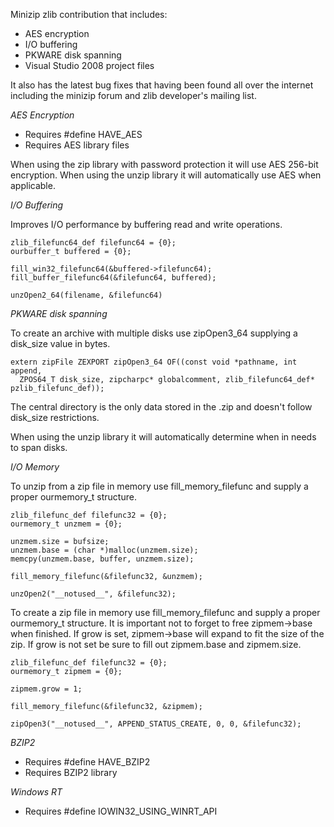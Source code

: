 Minizip zlib contribution that includes:

- AES encryption
- I/O buffering
- PKWARE disk spanning
- Visual Studio 2008 project files

It also has the latest bug fixes that having been found all over the internet including the minizip forum and zlib developer's mailing list.

*AES Encryption*

+ Requires #define HAVE_AES
+ Requires AES library files

When using the zip library with password protection it will use AES 256-bit encryption. 
When using the unzip library it will automatically use AES when applicable. 

*I/O Buffering*

Improves I/O performance by buffering read and write operations.
```
zlib_filefunc64_def filefunc64 = {0};
ourbuffer_t buffered = {0};
    
fill_win32_filefunc64(&buffered->filefunc64);
fill_buffer_filefunc64(&filefunc64, buffered);
    
unzOpen2_64(filename, &filefunc64)
```

*PKWARE disk spanning*

To create an archive with multiple disks use zipOpen3_64 supplying a disk_size value in bytes.

```
extern zipFile ZEXPORT zipOpen3_64 OF((const void *pathname, int append, 
  ZPOS64_T disk_size, zipcharpc* globalcomment, zlib_filefunc64_def* pzlib_filefunc_def));
```
The central directory is the only data stored in the .zip and doesn't follow disk_size restrictions.

When using the unzip library it will automatically determine when in needs to span disks.

*I/O Memory*

To unzip from a zip file in memory use fill_memory_filefunc and supply a proper ourmemory_t structure.
```
zlib_filefunc_def filefunc32 = {0};
ourmemory_t unzmem = {0};

unzmem.size = bufsize;
unzmem.base = (char *)malloc(unzmem.size);
memcpy(unzmem.base, buffer, unzmem.size);
    
fill_memory_filefunc(&filefunc32, &unzmem);

unzOpen2("__notused__", &filefunc32);
```

To create a zip file in memory use fill_memory_filefunc and supply a proper ourmemory_t structure. It is important
not to forget to free zipmem->base when finished. If grow is set, zipmem->base will expand to fit the size of the zip. 
If grow is not set be sure to fill out zipmem.base and zipmem.size.

```
zlib_filefunc_def filefunc32 = {0};
ourmemory_t zipmem = {0};

zipmem.grow = 1;

fill_memory_filefunc(&filefunc32, &zipmem);

zipOpen3("__notused__", APPEND_STATUS_CREATE, 0, 0, &filefunc32);
```

*BZIP2*

+ Requires #define HAVE_BZIP2
+ Requires BZIP2 library

*Windows RT*

+ Requires #define IOWIN32_USING_WINRT_API
